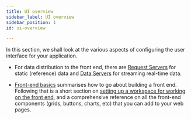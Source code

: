 ```yaml
---
title: UI overview
sidebar_label: UI overview
sidebar_position: 1
id: ui-overview

---
```

In this section, we shall look at the various aspects of configuring the user interface for your application.


* For data distribution to the front end, there are [Request Servers](/creating-applications/defining-your-application/user-interface/request-servers/request-servers/) for static (reference) data and [Data Servers](/creating-applications/defining-your-application/user-interface/data-servers/data-servers/) for streaming real-time data. 

* [Front-end basics](/creating-applications/defining-your-application/user-interface/front-end-basics/front-end-basics) summarises how to go about building a front end.  Following that is a short section on [setting up a workspace for working on the front end](/creating-applications/defining-your-application/user-interface/web-ui-reference/components/getting-started/), and a comprehensive reference on all the front-end components (grids, buttons, charts, etc) that you can add to your web pages.




